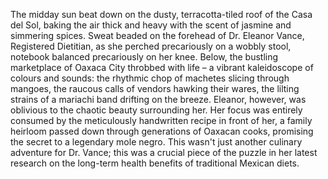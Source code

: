 The midday sun beat down on the dusty, terracotta-tiled roof of the Casa del Sol, baking the air thick and heavy with the scent of jasmine and simmering spices.  Sweat beaded on the forehead of Dr. Eleanor Vance, Registered Dietitian, as she perched precariously on a wobbly stool, notebook balanced precariously on her knee. Below, the bustling marketplace of Oaxaca City throbbed with life – a vibrant kaleidoscope of colours and sounds: the rhythmic chop of machetes slicing through mangoes, the raucous calls of vendors hawking their wares, the lilting strains of a mariachi band drifting on the breeze.  Eleanor, however, was oblivious to the chaotic beauty surrounding her.  Her focus was entirely consumed by the meticulously handwritten recipe in front of her, a family heirloom passed down through generations of Oaxacan cooks, promising the secret to a legendary mole negro.  This wasn't just another culinary adventure for Dr. Vance; this was a crucial piece of the puzzle in her latest research on the long-term health benefits of traditional Mexican diets.
